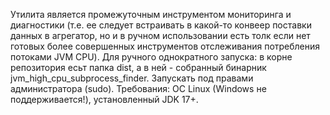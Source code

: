 Утилита является промежуточным инструментом мониторинга и диагностики (т.е. ее следует встраивать в какой-то конвеер поставки данных в агрегатор, но и в ручном использовании есть толк если нет готовых  более совершенных инструментов отслеживания потребления потоками JVM CPU). 
Для ручного однократного запуска: в корне репозитория есьт папка dist, а в ней - собранный бинарник jvm_high_cpu_subprocess_finder. Запускать под правами администратора (sudo). Требования: ОС Linux (Windows не поддерживается!), установленный JDK 17+.
